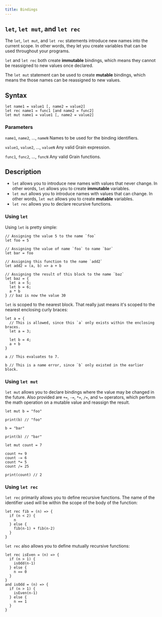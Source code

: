 ```yaml
---
title: Bindings
---
```


## `let`, `let mut`, and `let rec`

The `let`, `let mut`, and `let rec` statements introduce new names into the current scope.
In other words, they let you create variables that can be used throughout your programs.

`let` and `let rec` both create **immutable** bindings, which means they cannot be reassigned to new values once declared.

The `let mut` statement can be used to create **mutable** bindings, which means the those names can be reassigned to new values.

## Syntax

```grain
let name1 = value1 [, name2 = value2]
let rec name1 = func1 [and name2 = func2]
let mut name1 = value1 [, name2 = value2]
```

### Parameters

`name1`, `name2`, ..., `nameN`
Names to be used for the binding identifiers.

`value1`, `value2`, ..., `valueN`
Any valid Grain expression.

`func1`, `func2`, ..., `funcN`
Any valid Grain functions.

## Description

* `let` allows you to introduce new names with values that never change. In other words, `let` allows you to create **immutable** variables.
* `let mut` allows you to introduce names with values that can change. In other words, `let mut` allows you to create **mutable** variables.
* `let rec` allows you to declare recursive functions.

### Using `let`

Using `let` is pretty simple:

```grain
// Assigning the value 5 to the name `foo`
let foo = 5

// Assigning the value of name `foo` to name `bar`
let bar = foo

// Assigning this function to the name `add2`
let add2 = (a, b) => a + b

// Assigning the result of this block to the name `baz`
let baz = {
  let a = 5;
  let b = 6;
  a * b
} // baz is now the value 30
```


`let` is scoped to the nearest block. That really just means it's scoped to the nearest enclosing curly braces:

```grain
let a = {
  // This is allowed, since this `a` only exists within the enclosing braces.
  let a = 3;

  let b = 4;
  a + b
}

a // This evaluates to 7.

b // This is a name error, since `b` only existed in the earlier block.
```

### Using `let mut`

`let mut` allows you to declare bindings where the value may be changed in the future. Also provided are `+=`, `-=`, `*=`, `/=`, and `%=` operators, which perform the math operation on a mutable value and reassign the result.

```grain
let mut b = "foo"

print(b) // "foo"

b = "bar"

print(b) // "bar"

let mut count = 7

count += 9
count -= 6
count *= 5
count /= 25

print(count) // 2
```

### Using `let rec`

`let rec` primarily allows you to define recursive functions.
The name of the identifier used will be within the scope of the body of the function:

```grain
let rec fib = (n) => {
  if (n < 2) {
    n
  } else {
    fib(n-1) + fib(n-2)
  }
}
```

`let rec` also allows you to define mutually recursive functions:

```grain
let rec isEven = (n) => {
  if (n > 1) {
    isOdd(n-1)
  } else {
    n == 0
  }
}
and isOdd = (n) => {
  if (n > 1) {
    isEven(n-1)
  } else {
    n == 1
  }
}
```
